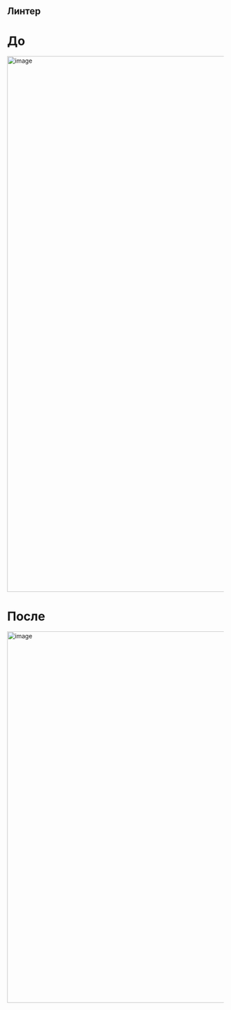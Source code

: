 ## Линтер

# До 

<img width="1245" alt="image" src="https://github.com/akreminsky/python/assets/146972211/bd7d3a63-43aa-4938-96eb-6c885751fd72">

# После

<img width="863" alt="image" src="https://github.com/akreminsky/python/assets/146972211/2ed78d8d-b19d-4ffa-b5dc-6032f52e7ca6">
